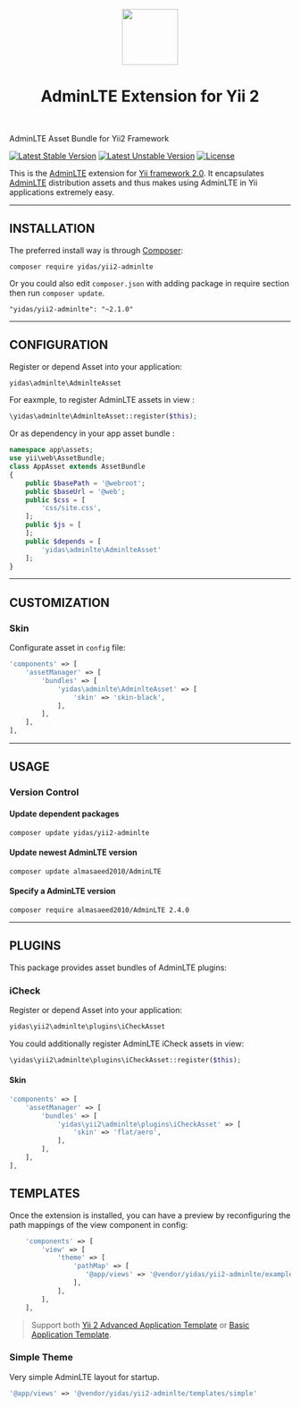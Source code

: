 <p align="center">
<!--     <a href="https://adminlte.io/" target="_blank">
        <img src="https://centosinstall.com/wp-content/uploads/2017/04/adminlte-thumbnail.jpg" height="100px">
    </a> -->
    <a href="https://github.com/yiisoft" target="_blank">
        <img src="https://avatars0.githubusercontent.com/u/993323" height="100px">
    </a>
    <h1 align="center">AdminLTE Extension for Yii 2 </h1>
    <br>
</p>

AdminLTE Asset Bundle for Yii2 Framework

[![Latest Stable Version](https://poser.pugx.org/yidas/yii2-adminlte/v/stable?format=flat-square)](https://packagist.org/packages/yidas/yii2-adminlte)
[![Latest Unstable Version](https://poser.pugx.org/yidas/yii2-adminlte/v/unstable?format=flat-square)](https://packagist.org/packages/yidas/yii2-adminlte)
[![License](https://poser.pugx.org/yidas/yii2-adminlte/license?format=flat-square)](https://packagist.org/packages/yidas/yii2-adminlte)

This is the [AdminLTE](https://adminlte.io/) extension for [Yii framework 2.0](http://www.yiiframework.com/). It encapsulates [AdminLTE](https://github.com/almasaeed2010/AdminLTE) distribution assets and thus makes using AdminLTE in Yii applications extremely easy.

---


INSTALLATION
------------

The preferred install way is through [Composer](http://getcomposer.org/download/):

```
composer require yidas/yii2-adminlte
```

Or you could also edit `composer.json` with adding package in require section then run `composer update`.

```
"yidas/yii2-adminlte": "~2.1.0"
```

---

CONFIGURATION
-------------

Register or depend Asset into your application:

```php
yidas\adminlte\AdminlteAsset
```
    
For eaxmple, to register AdminLTE assets in view :

```php
\yidas\adminlte\AdminlteAsset::register($this);
```
    
Or as dependency in your app asset bundle :    

```php
namespace app\assets;
use yii\web\AssetBundle;
class AppAsset extends AssetBundle
{
    public $basePath = '@webroot';
    public $baseUrl = '@web';
    public $css = [
        'css/site.css',
    ];
    public $js = [
    ];
    public $depends = [
        'yidas\adminlte\AdminlteAsset'
    ];
}
```

---

CUSTOMIZATION
-------------

### Skin

Configurate asset in `config` file:

```php
'components' => [
    'assetManager' => [
        'bundles' => [
            'yidas\adminlte\AdminlteAsset' => [
                'skin' => 'skin-black',
            ],
        ],
    ],
],
```




---

USAGE
-----

### Version Control

#### Update dependent packages

    composer update yidas/yii2-adminlte

#### Update newest AdminLTE version

    composer update almasaeed2010/AdminLTE

#### Specify a AdminLTE version

    composer require almasaeed2010/AdminLTE 2.4.0
    
---

PLUGINS
-------

This package provides asset bundles of AdminLTE plugins:

### iCheck

Register or depend Asset into your application:

```php
yidas\yii2\adminlte\plugins\iCheckAsset
```
    
You could additionally register AdminLTE iCheck assets in view:

```php
\yidas\yii2\adminlte\plugins\iCheckAsset::register($this);
```

#### Skin

```php
'components' => [
    'assetManager' => [
        'bundles' => [
            'yidas\yii2\adminlte\plugins\iCheckAsset' => [
                'skin' => 'flat/aero',
            ],
        ],
    ],
],
```

TEMPLATES
---------

Once the extension is installed, you can have a preview by reconfiguring the path mappings of the view component in config:

```php
    'components' => [
        'view' => [
            'theme' => [
                'pathMap' => [
                   '@app/views' => '@vendor/yidas/yii2-adminlte/example-views'
                ],
            ],
        ],
    ],
```

> Support both [Yii 2 Advanced Application Template](https://github.com/yiisoft/yii2-app-advanced) or [Basic Application Template](https://github.com/yiisoft/yii2-app-basic).

### Simple Theme

Very simple AdminLTE layout for startup.

```php
'@app/views' => '@vendor/yidas/yii2-adminlte/templates/simple'
```

